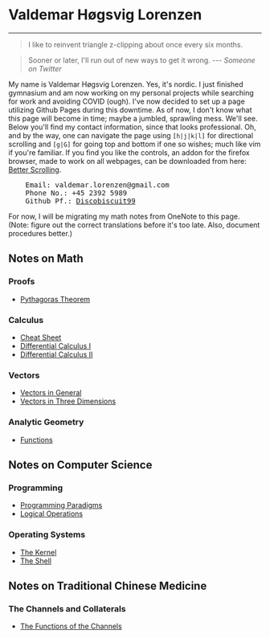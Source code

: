 <h1> 
<div class="frontpage-title">
Valdemar Høgsvig Lorenzen
</div>
</h1>

---

> I like to reinvent triangle z-clipping about once every six months.

> Sooner or later, I'll run out of new ways to get it wrong.
> --- <cite>Someone on Twitter</cite>

My name is Valdemar Høgsvig Lorenzen. Yes, it's nordic. 
I just finished gymnasium and am now working on my personal projects while searching for work and avoiding COVID (ough). 
I've now decided to set up a page utilizing Github Pages during this downtime. 
As of now, I don't know what this page will become in time; maybe a jumbled, sprawling mess. 
We'll see. Below you'll find my contact information, since that looks professional. 
Oh, and by the way, one can navigate the page using `[h|j|k|l]` for directional scrolling and `[g|G]` for going top and bottom if one so wishes; 
much like vim if you're familiar. 
If you find you like the controls, an addon for the firefox browser, made to work on all webpages, can be downloaded from here: 
[Better Scrolling](https://addons.mozilla.org/en-US/firefox/addon/better-scrolling/). 

<div class="contact-info">
<pre>
    Email: valdemar.lorenzen@gmail.com
    Phone No.: +45 2392 5989
    Github Pf.: <a href="https://github.com/DiscoBiscuit99/">Discobiscuit99</a>
</pre>
</div>

For now, I will be migrating my math notes from OneNote to this page. 
(Note: figure out the correct translations before it's too late.
Also, document procedures better.)

## Notes on Math

<div class="grid-container">
<div>
<h3>Proofs</h3>
<ul>
    <li>
        <a href="notes/math/proofs/Pythagoras Theorem.html">Pythagoras Theorem</a>
    </li>
</ul>
</div>
<div>
<h3>Calculus</h3>
<ul>
    <li>
        <a href="notes/math/calculus/Cheat Sheet.html">Cheat Sheet</a>
    </li>
    <li>
        <a href="notes/math/calculus/Differential Calculus I.html">Differential Calculus I</a>
    </li>
    <li>
        <a href="notes/math/calculus/Differential Calculus II.html">Differential Calculus II</a>
    </li>
</ul>
</div>
<div>
<h3>Vectors</h3>
<ul>
    <li>
        <a href="notes/math/vectors/Vectors in General.html">Vectors in General</a>
    </li>
    <li>
        <a href="notes/math/vectors/Vectors in Three Dimensions.html">Vectors in Three Dimensions</a>
    </li>
</ul>
</div>
<div>
<h3>Analytic Geometry</h3>
<ul>
    <li>
        <a href="notes/math/analytic_geometry/Functions.html">Functions</a>
    </li>
</ul>
</div>
</div>

## Notes on Computer Science

<div class="grid-container">
<div>
<h3>Programming</h3>
<ul>
    <li> 
        <a href="notes/cs/programming/Programming Paradigms.html">Programming Paradigms</a> 
    </li>
    <li> 
        <a href="notes/cs/programming/Logical Operations.html">Logical Operations</a> 
    </li>
</ul>
</div>
<div>
<h3>Operating Systems</h3>
<ul>
    <li> 
        <a href="notes/cs/os/The Kernel.html">The Kernel</a> 
    </li>
    <li> 
        <a href="notes/cs/os/The Shell.html">The Shell</a> 
    </li>
</ul>
</div>
</div>

## Notes on Traditional Chinese Medicine

<div class="grid-container">
<div>
<h3>The Channels and Collaterals</h3>
<ul>
    <li>
        <a href="notes/tcm/channels_collaterals/The Functions of the Channels.html">The Functions of the Channels</a>
    </li>
</ul>
</div>
</div>

